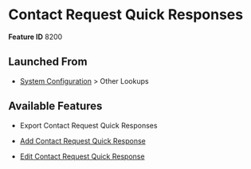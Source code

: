 # Contact Request Quick Responses

**Feature ID** 8200

## Launched From

- [System Configuration](System%20Configuration.md) > Other Lookups

## Available Features

- Export Contact Request Quick Responses

- [Add Contact Request Quick Response](Add%20Contact%20Request%20Quick%20Response.md)

- [Edit Contact Request Quick Response](Edit%20Contact%20Request%20Quick%20Response.md)



































































